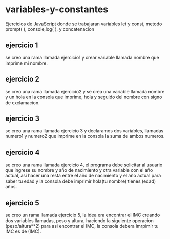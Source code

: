 # variables-y-constantes
Ejercicios de JavaScript donde se trabajaran  variables let y const, metodo prompt( ), console,log(  ), y concatenacion

## ejercicio 1
se creo una rama llamada ejercicio1 y crear variable llamada nombre que imprime mi nombre.

## ejercicio 2
se creo una rama llamada ejercicio2 y se crea una variable llamada nombre y un hola en la consola que imprime, hola y seguido del nombre con signo de exclamacion.

## ejercicio 3
se creo una rama llamada ejercicio 3 y declaramos dos variables, llamadas numero1 y numero2 que imprime en la consola la suma de ambos numeros.

## ejercicio 4
se creo una rama llamada ejercicio 4, el programa debe solicitar al usuario que ingrese su nombre y año de nacimiento y otra variable con el año actual, asi hacer una resta entre el año de nacimiento y el año actual para saber tu edad y la consola debe imprimir hola(tu nombre) tienes (edad) años.

## ejercicio 5
se creo un rama llamada ejercicio 5, la idea era encontrar el IMC creando dos variables llamadas, peso y altura, haciendo la siguiente operacion (peso/altura**2) para asi encontrar el IMC, la consola debera imrpimir tu IMC es de (IMC).